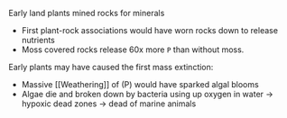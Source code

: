 Early land plants mined rocks for minerals
- First plant-rock associations would have worn rocks down to release nutrients
- Moss covered rocks release 60x more `P` than without moss.

Early plants may have caused the first mass extinction:
- Massive [[Weathering]] of (P) would have sparked algal blooms
- Algae die and broken down by bacteria using up oxygen in water -> hypoxic dead zones -> dead of marine animals

